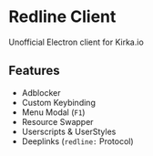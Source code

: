# Redline Client
Unofficial Electron client for Kirka.io 

## Features
* Adblocker
* Custom Keybinding
* Menu Modal (`F1`)
* Resource Swapper
* Userscripts & UserStyles
* Deeplinks (`redline:` Protocol)